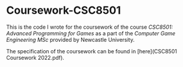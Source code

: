 # Coursework-CSC8501

This is the code I wrote for the coursework of the course *CSC8501: Advanced Programming for Games* as a part of the *Computer Game Engineering MSc* provided by Newcastle University.

The specification of the coursework can be found in [here](CSC8501 Coursework 2022.pdf).
